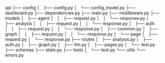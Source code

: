 api
├── config
│   ├── config.py
│   └── config_model.py
├── dashboard.py
├── dependencies.py
├── main.py
├── middleware.py
├── models
│   ├── agent
│   │   ├── request.py
│   │   └── response.py
│   ├── analysis
│   │   ├── request.py
│   │   └── response.py
│   ├── auth
│   │   ├── request.py
│   │   └── response.py
│   ├── common.py
│   ├── graph
│   │   ├── request.py
│   │   └── response.py
│   └── page
│       ├── request.py
│       └── response.py
├── routes
│   ├── analysis.py
│   ├── auth.py
│   ├── graph.py
│   ├── llm.py
│   ├── pages.py
│   └── test.py
├── schemas
├── state.py
├── tests
│   └── test.py
└── utils
    └── errors.py
